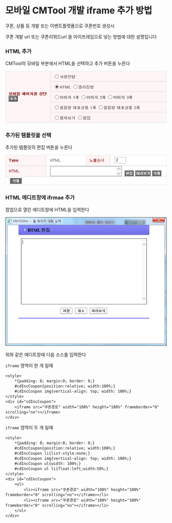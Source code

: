 # 모바일 CMTool 개발 iframe 추가 방법

쿠폰, 상품 등 개발 또는 이벤트플렛폼으로 쿠폰번호 생성시

쿠폰 개발 url 또는 쿠폰리워드url 을 아이프레임으로 넣는 방법에 대한 설명입니다









### HTML 추가

CMTool의 모바일 부분에서 HTML을 선택하고 추가 버튼을 누른다

![그림참고](images/html_add.jpg)







### 추가된 템플릿을 선택

추가된 템플릿의 편집 버튼을 누른다

![그림참고](images/html_add_window.jpg)






### HTML 에디트창에 ifrmae 추가

팝업으로 열린 에디트창에 HTML을 입력한다

![그림참고](images/html_edit.jpg)



위와 같은 에디트창에 다음 소스를 입력한다



`iframe` 영역이 한 개 일때

```
<style>
    *{padding: 0; margin:0; border: 0;}
    #cdIncCoupon{position:relative; width:100%;}
    #cdIncCoupon img{vertical-align: top; width: 100%;}
</style>
<div id="cdIncCoupon">
    <iframe src="쿠폰경로" width="100%" height="100%" frameborder="0" scrolling="no"></iframe>
</div>
```

`iframe` 영역이 두 개 일때

```
<style>
    *{padding: 0; margin:0; border: 0;}
    #cdIncCoupon{position:relative; width:100%;}
    #cdIncCoupon li{list-style:none;}
    #cdIncCoupon img{vertical-align: top; width: 100%;}
    #cdIncCoupon ul{width: 100%;}
    #cdIncCoupon ul li{float:left;width:50%;}
</style>
<div id="cdIncCoupon">
    <ul>
        <li><iframe src="쿠폰경로" width="100%" height="100%" frameborder="0" scrolling="no"></iframe></li>
        <li><iframe src="쿠폰경로" width="100%" height="100%" frameborder="0" scrolling="no"></iframe></li>
    </ul>
</div>
```








